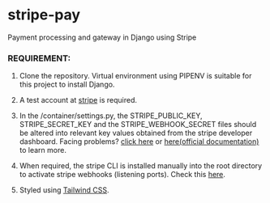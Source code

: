 # stripe-pay
Payment processing and gateway in Django using Stripe

### REQUIREMENT:
1. Clone the repository. Virtual environment using PIPENV is suitable for this project to install Django.

2. A test account at [stripe](dashboard.stripe.com) is required.

3. In the /container/settings.py, the STRIPE_PUBLIC_KEY, STRIPE_SECRET_KEY and the STRIPE_WEBHOOK_SECRET files should be altered into relevant key values obtained from the stripe developer dashboard. 
Facing problems?
[click here](https://www.appinvoice.com/en/s/documentation/how-to-get-stripe-publishable-key-and-secret-key-23) or  [here(official documentation)](https://stripe.com/docs/keys) to learn more.

4. When required, the stripe CLI is installed manually into the root directory to activate stripe webhooks (listening ports). Check this [here](https://stripe.com/docs/webhooks).

5. Styled using [Tailwind CSS](https://tailwindcss.com/). 
